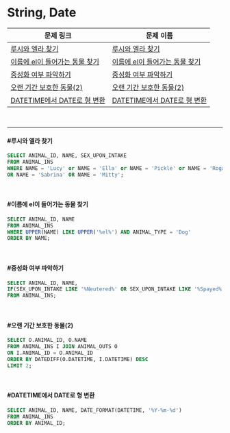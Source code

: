 # String, Date

| 문제 링크                                                    | 문제 이름                                                    |
| ------------------------------------------------------------ | ------------------------------------------------------------ |
| [루시와 엘라 찾기](https://programmers.co.kr/learn/courses/30/lessons/59046) | [루시와 엘라 찾기](#루시와-엘라-찾기)                        |
| [이름에 el이 들어가는 동물 찾기](https://programmers.co.kr/learn/courses/30/lessons/59047) | [이름에 el이 들어가는 동물 찾기](#이름에-el이-들어가는-동물-찾기) |
| [중성화 여부 파악하기](https://programmers.co.kr/learn/courses/30/lessons/59409) | [중성화 여부 파악하기](#중성화-여부-파악하기)                |
| [오랜 기간 보호한 동물(2)](https://programmers.co.kr/learn/courses/30/lessons/59411) | [오랜 기간 보호한 동물(2)](#오랜-기간-보호한-동물(2))        |
| [DATETIME에서 DATE로 형 변환](https://programmers.co.kr/learn/courses/30/lessons/59414) | [DATETIME에서 DATE로 형 변환](#DATETIME에서-DATE로-형-변환)  |

<br>

<hr>

#### #루시와 엘라 찾기

``` sql
SELECT ANIMAL_ID, NAME, SEX_UPON_INTAKE
FROM ANIMAL_INS
WHERE NAME = 'Lucy' or NAME = 'Ella' or NAME = 'Pickle' or NAME = 'Rogan' 
OR NAME = 'Sabrina' OR NAME = 'Mitty';
```

<br>

#### #이름에 el이 들어가는 동물 찾기

``` sql
SELECT ANIMAL_ID, NAME
FROM ANIMAL_INS
WHERE UPPER(NAME) LIKE UPPER('%el%') AND ANIMAL_TYPE = 'Dog'
ORDER BY NAME;
```

<br>

#### #중성화 여부 파악하기

``` sql
SELECT ANIMAL_ID, NAME, 
IF(SEX_UPON_INTAKE LIKE '%Neutered%' OR SEX_UPON_INTAKE LIKE '%Spayed%', 'O', 'X') AS 중성화
FROM ANIMAL_INS;
```

<br>

#### #오랜 기간 보호한 동물(2)

``` sql
SELECT O.ANIMAL_ID, O.NAME
FROM ANIMAL_INS I JOIN ANIMAL_OUTS O
ON I.ANIMAL_ID = O.ANIMAL_ID
ORDER BY DATEDIFF(O.DATETIME, I.DATETIME) DESC
LIMIT 2;
```

<br>

#### #DATETIME에서 DATE로 형 변환

``` sql
SELECT ANIMAL_ID, NAME, DATE_FORMAT(DATETIME, '%Y-%m-%d')
FROM ANIMAL_INS
ORDER BY ANIMAL_ID;
```

